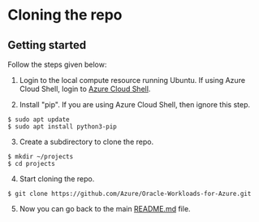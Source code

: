 # Cloning the repo

## Getting started



Follow the steps given below:

1. Login to the local compute resource running Ubuntu. If using Azure Cloud Shell, login to  [Azure Cloud Shell](https://shell.azure.com).

2. Install "pip". If you are using Azure Cloud Shell, then ignore this step.
```
$ sudo apt update
$ sudo apt install python3-pip
```

3. Create a subdirectory to clone the repo.
```
$ mkdir ~/projects
$ cd projects
```

4. Start cloning the repo.
```
$ git clone https://github.com/Azure/Oracle-Workloads-for-Azure.git 
```

5. Now you can go back to the main [README.md](../../README.md#step-by-step-instructions) file.
